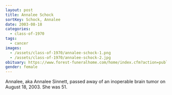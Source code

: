 ```yaml
---
layout: post
title: Annalee Schock
sortKey: Schock, Annalee
date: 2003-08-18
categories:
  - class-of-1970
tags:
  - cancer
images:
  - /assets/class-of-1970/annalee-schock-1.png
  - /assets/class-of-1970/annalee-schock-2.jpg
obituary: https://www.forest-funeralhome.com/home/index.cfm?action=public%3Aobituaries.view&o_id=477992&fh_id=12052
gender: female
---
```

Annalee, aka Annalee Sinnett, passed away of an inoperable brain tumor on August 18, 2003. She was 51.
